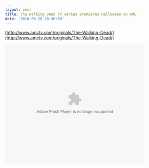 ```yaml
---
layout: post
title: The Walking Dead TV series premieres Halloween on AMC
date: '2010-08-28 20:36:33'
---
```


[http://www.amctv.com/originals/The-Walking-Dead/](http://www.amctv.com/originals/The-Walking-Dead/)

<object classid="clsid:d27cdb6e-ae6d-11cf-96b8-444553540000" codebase="http://download.macromedia.com/pub/shockwave/cabs/flash/swflash.cab#version=6,0,40,0" height="388" id="flashObj" width="456"><param name="flashVars" value="videoId=593569611001&amp;playerID=83327935001&amp;playerKey=AQ%2E%2E,AAAAAAuyCbQ%2E,-gfAmfm8njJ8S-9E4q2UfzG931rvkxuP&amp;domain=embed&amp;dynamicStreaming=true">
<param name="base" value="http://admin.brightcove.com">
<param name="seamlesstabbing" value="false">
<param name="allowFullScreen" value="true">
<param name="swLiveConnect" value="true">
<param name="allowScriptAccess" value="always">
<param name="src" value="http://c.brightcove.com/services/viewer/federated_f9?isVid=1">
<param name="name" value="flashObj">
<param name="flashvars" value="videoId=593569611001&amp;playerID=83327935001&amp;playerKey=AQ%2E%2E,AAAAAAuyCbQ%2E,-gfAmfm8njJ8S-9E4q2UfzG931rvkxuP&amp;domain=embed&amp;dynamicStreaming=true">
<param name="allowfullscreen" value="true">
<embed allowfullscreen="true" allowscriptaccess="always" base="http://admin.brightcove.com" bgcolor="#FFFFFF" flashvars="videoId=593569611001&amp;playerID=83327935001&amp;playerKey=AQ%2E%2E,AAAAAAuyCbQ%2E,-gfAmfm8njJ8S-9E4q2UfzG931rvkxuP&amp;domain=embed&amp;dynamicStreaming=true" height="388" id="flashObj" name="flashObj" seamlesstabbing="false" src="http://c.brightcove.com/services/viewer/federated_f9?isVid=1" swliveconnect="true" type="application/x-shockwave-flash" width="456"></embed></object>

<!--kg-card-end: markdown-->
